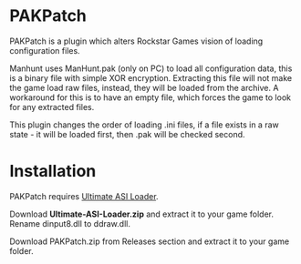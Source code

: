 # PAKPatch
PAKPatch is a plugin which alters Rockstar Games vision of loading configuration files.

Manhunt uses ManHunt.pak (only on PC) to load all configuration data, this is a binary file with simple
XOR encryption. Extracting this file will not make the game load raw files, instead, they will be loaded
from the archive. A workaround for this is to have an empty file, which forces the game to look 
for any extracted files.

This plugin changes the order of loading .ini files, if a file exists in a raw state - it will be loaded first,
then .pak will be checked second.

# Installation

PAKPatch requires [Ultimate ASI Loader](https://github.com/ThirteenAG/Ultimate-ASI-Loader/releases).

Download **Ultimate-ASI-Loader.zip** and extract it to your game folder.
Rename dinput8.dll to ddraw.dll.

Download PAKPatch.zip from Releases section and extract it to your game folder.
